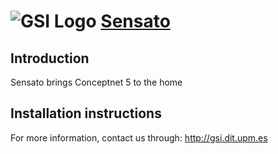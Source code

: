 ![GSI Logo](http://gsi.dit.upm.es/templates/jgsi/images/logo.png)
[Sensato](http://gsi.dit.upm.es) 
==================================

Introduction
---------------------
Sensato brings Conceptnet 5 to the home

Installation instructions
------------------------------


For more information, contact us through: http://gsi.dit.upm.es
